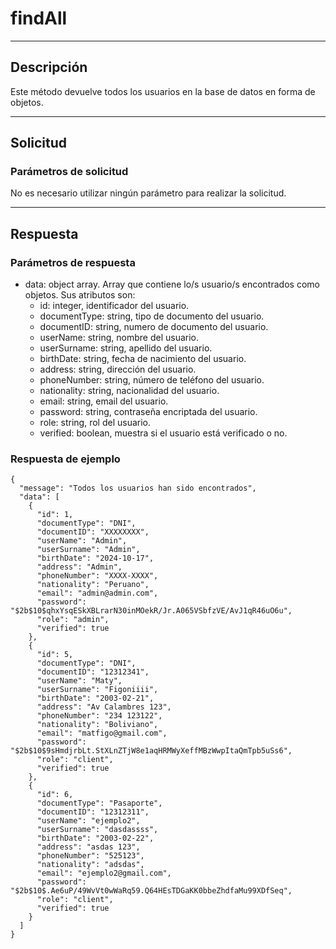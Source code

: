 # findAll

---
## Descripción
Este método devuelve todos los usuarios en la base de datos en forma de objetos.

---
## Solicitud
### Parámetros de solicitud
No es necesario utilizar ningún parámetro para realizar la solicitud.

---
## Respuesta
### Parámetros de respuesta
* data: object array. Array que contiene lo/s usuario/s encontrados como objetos. Sus atributos son:
  * id: integer, identificador del usuario.
  * documentType: string, tipo de documento del usuario.
  * documentID: string, numero de documento del usuario.
  * userName: string, nombre del usuario.
  * userSurname: string, apellido del usuario.
  * birthDate: string, fecha de nacimiento del usuario.
  * address: string, dirección del usuario.
  * phoneNumber: string, número de teléfono del usuario.
  * nationality: string, nacionalidad del usuario.
  * email: string, email del usuario.
  * password: string, contraseña encriptada del usuario.
  * role: string, rol del usuario.
  * verified: boolean, muestra si el usuario está verificado o no.

### Respuesta de ejemplo
```
{
  "message": "Todos los usuarios han sido encontrados",
  "data": [
    {
      "id": 1,
      "documentType": "DNI",
      "documentID": "XXXXXXXX",
      "userName": "Admin",
      "userSurname": "Admin",
      "birthDate": "2024-10-17",
      "address": "Admin",
      "phoneNumber": "XXXX-XXXX",
      "nationality": "Peruano",
      "email": "admin@admin.com",
      "password": "$2b$10$qhxYsqESkXBLrarN30inMOekR/Jr.A065VSbfzVE/AvJ1qR46uO6u",
      "role": "admin",
      "verified": true
    },
    {
      "id": 5,
      "documentType": "DNI",
      "documentID": "12312341",
      "userName": "Maty",
      "userSurname": "Figoniiii",
      "birthDate": "2003-02-21",
      "address": "Av Calambres 123",
      "phoneNumber": "234 123122",
      "nationality": "Boliviano",
      "email": "matfigo@gmail.com",
      "password": "$2b$10$9sHmdjrbLt.StXLnZTjW8e1aqHRMWyXeffMBzWwpItaQmTpb5uSs6",
      "role": "client",
      "verified": true
    },
    {
      "id": 6,
      "documentType": "Pasaporte",
      "documentID": "12312311",
      "userName": "ejemplo2",
      "userSurname": "dasdassss",
      "birthDate": "2003-02-22",
      "address": "asdas 123",
      "phoneNumber": "525123",
      "nationality": "adsdas",
      "email": "ejemplo2@gmail.com",
      "password": "$2b$10$.Ae6uP/49WvVt0wWaRq59.Q64HEsTDGaKK0bbeZhdfaMu99XDfSeq",
      "role": "client",
      "verified": true
    }
  ]
}
```